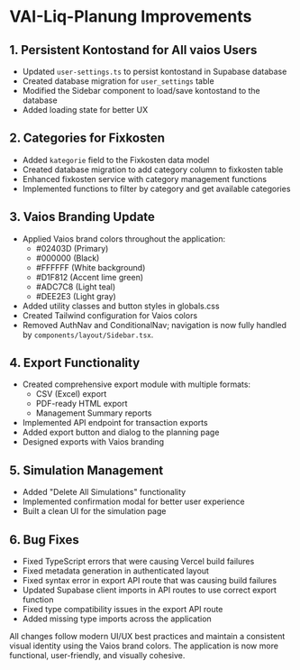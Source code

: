 # VAI-Liq-Planung Improvements

## 1. Persistent Kontostand for All vaios Users
- Updated `user-settings.ts` to persist kontostand in Supabase database
- Created database migration for `user_settings` table 
- Modified the Sidebar component to load/save kontostand to the database
- Added loading state for better UX

## 2. Categories for Fixkosten
- Added `kategorie` field to the Fixkosten data model
- Created database migration to add category column to fixkosten table
- Enhanced fixkosten service with category management functions
- Implemented functions to filter by category and get available categories

## 3. Vaios Branding Update
- Applied Vaios brand colors throughout the application:
  - #02403D (Primary)
  - #000000 (Black)
  - #FFFFFF (White background)
  - #D1F812 (Accent lime green)
  - #ADC7C8 (Light teal)
  - #DEE2E3 (Light gray)
- Added utility classes and button styles in globals.css
- Created Tailwind configuration for Vaios colors
- Removed AuthNav and ConditionalNav; navigation is now fully handled by `components/layout/Sidebar.tsx`.

## 4. Export Functionality
- Created comprehensive export module with multiple formats:
  - CSV (Excel) export
  - PDF-ready HTML export
  - Management Summary reports
- Implemented API endpoint for transaction exports
- Added export button and dialog to the planning page
- Designed exports with Vaios branding

## 5. Simulation Management
- Added "Delete All Simulations" functionality
- Implemented confirmation modal for better user experience
- Built a clean UI for the simulation page

## 6. Bug Fixes
- Fixed TypeScript errors that were causing Vercel build failures
- Fixed metadata generation in authenticated layout
- Fixed syntax error in export API route that was causing build failures
- Updated Supabase client imports in API routes to use correct export function
- Fixed type compatibility issues in the export API route
- Added missing type imports across the application

All changes follow modern UI/UX best practices and maintain a consistent visual identity using the Vaios brand colors. The application is now more functional, user-friendly, and visually cohesive. 